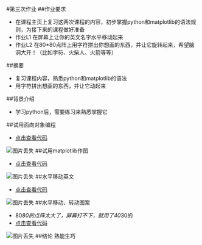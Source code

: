 #第三次作业
##作业要求
* 在课程主页上复习这两次课程的内容，初步掌握python和matplotlib的语法规则，为接下来的课程做好准备
* 作业L1 在屏幕上让你的英文名字水平移动起来
* 作业L2 在80*80点阵上用字符拼出你想画的东西，并让它旋转起来，希望脑洞大开！（比如字符、火柴人、火箭等等）

##摘要
* 复习课程内容，熟悉python和matplotlib的语法
* 用字符拼出想画的东西，并让它动起来

##背景介绍
* 学习python后，需要练习来熟悉掌握它

##试用面向对象编程
* [点击查看代码](https://github.com/whucyb/computational_physics_N2014301020067/blob/master/Exercise_03/OOP.py)

![图片丢失](https://github.com/whucyb/computational_physics_N2014301020067/blob/master/Exercise_03/OOP.png)
##试用matplotlib作图
* [点击查看代码](https://github.com/whucyb/computational_physics_N2014301020067/blob/master/Exercise_03/figure.py)

![图片丢失](https://github.com/whucyb/computational_physics_N2014301020067/blob/master/Exercise_03/figure.png)
##水平移动英文
* [点击查看代码](https://github.com/whucyb/computational_physics_N2014301020067/blob/master/Exercise_03/L1.py)

![图片丢失](https://github.com/whucyb/computational_physics_N2014301020067/blob/master/Exercise_03/L1.gif)
##水平移动、转动图案
* 80*80的点阵太大了，屏幕打不下，就用了40*30的
* [点击查看代码](https://github.com/whucyb/computational_physics_N2014301020067/blob/master/Exercise_03/L2.py)

![图片丢失](https://github.com/whucyb/computational_physics_N2014301020067/blob/master/Exercise_03/L2.gif)
##结论
熟能生巧
